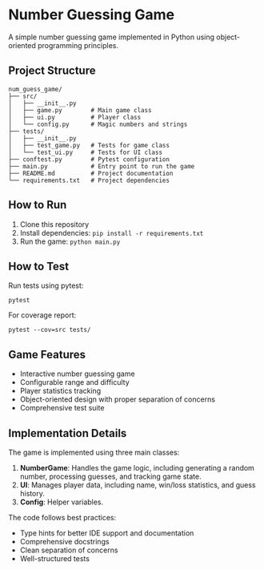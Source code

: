 # Number Guessing Game

A simple number guessing game implemented in Python using object-oriented programming principles.

## Project Structure

```
num_guess_game/
├── src/
│   ├── __init__.py
│   ├── game.py        # Main game class
│   ├── ui.py          # Player class
│   └── config.py      # Magic numbers and strings
├── tests/
│   ├── __init__.py
│   ├── test_game.py   # Tests for game class
│   └── test_ui.py     # Tests for UI class
├── conftest.py        # Pytest configuration
├── main.py            # Entry point to run the game
├── README.md          # Project documentation
└── requirements.txt   # Project dependencies
```

## How to Run

1. Clone this repository
2. Install dependencies: `pip install -r requirements.txt`
3. Run the game: `python main.py`

## How to Test

Run tests using pytest:

```
pytest
```

For coverage report:

```
pytest --cov=src tests/
```

## Game Features

- Interactive number guessing game
- Configurable range and difficulty
- Player statistics tracking
- Object-oriented design with proper separation of concerns
- Comprehensive test suite

## Implementation Details

The game is implemented using three main classes:

1. **NumberGame**: Handles the game logic, including generating a random number, processing guesses, and tracking game state.
2. **UI**: Manages player data, including name, win/loss statistics, and guess history.
3. **Config**: Helper variables. 

The code follows best practices:
- Type hints for better IDE support and documentation
- Comprehensive docstrings
- Clean separation of concerns
- Well-structured tests

